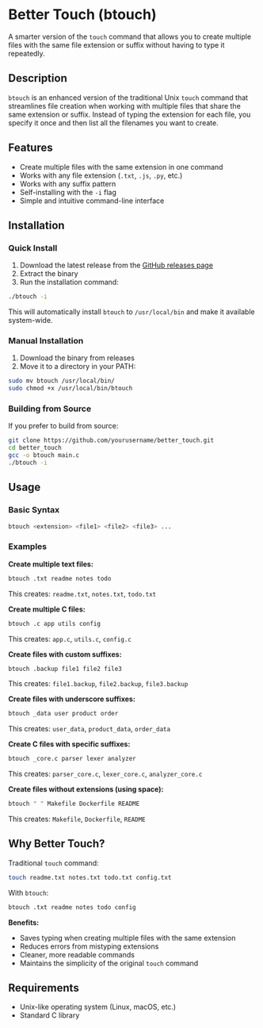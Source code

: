# Better Touch (btouch)

A smarter version of the `touch` command that allows you to create multiple files with the same file extension or suffix without having to type it repeatedly.

## Description

`btouch` is an enhanced version of the traditional Unix `touch` command that streamlines file creation when working with multiple files that share the same extension or suffix. Instead of typing the extension for each file, you specify it once and then list all the filenames you want to create.

## Features

- Create multiple files with the same extension in one command
- Works with any file extension (`.txt`, `.js`, `.py`, etc.)
- Works with any suffix pattern
- Self-installing with the `-i` flag
- Simple and intuitive command-line interface

## Installation

### Quick Install

1. Download the latest release from the [GitHub releases page](../../releases)
2. Extract the binary
3. Run the installation command:

```bash
./btouch -i
```

This will automatically install `btouch` to `/usr/local/bin` and make it available system-wide.

### Manual Installation

1. Download the binary from releases
2. Move it to a directory in your PATH:

```bash
sudo mv btouch /usr/local/bin/
sudo chmod +x /usr/local/bin/btouch
```

### Building from Source

If you prefer to build from source:

```bash
git clone https://github.com/yourusername/better_touch.git
cd better_touch
gcc -o btouch main.c
./btouch -i
```

## Usage

### Basic Syntax

```bash
btouch <extension> <file1> <file2> <file3> ...
```

### Examples

**Create multiple text files:**
```bash
btouch .txt readme notes todo
```
This creates: `readme.txt`, `notes.txt`, `todo.txt`

**Create multiple C files:**
```bash
btouch .c app utils config
```
This creates: `app.c`, `utils.c`, `config.c`

**Create files with custom suffixes:**
```bash
btouch .backup file1 file2 file3
```
This creates: `file1.backup`, `file2.backup`, `file3.backup`

**Create files with underscore suffixes:**
```bash
btouch _data user product order
```
This creates: `user_data`, `product_data`, `order_data`

**Create C files with specific suffixes:**
```bash
btouch _core.c parser lexer analyzer
```
This creates: `parser_core.c`, `lexer_core.c`, `analyzer_core.c`

**Create files without extensions (using space):**
```bash
btouch " " Makefile Dockerfile README
```
This creates: `Makefile`, `Dockerfile`, `README`

## Why Better Touch?

Traditional `touch` command:
```bash
touch readme.txt notes.txt todo.txt config.txt
```

With `btouch`:
```bash
btouch .txt readme notes todo config
```

**Benefits:**
- Saves typing when creating multiple files with the same extension
- Reduces errors from mistyping extensions
- Cleaner, more readable commands
- Maintains the simplicity of the original `touch` command

## Requirements

- Unix-like operating system (Linux, macOS, etc.)
- Standard C library
